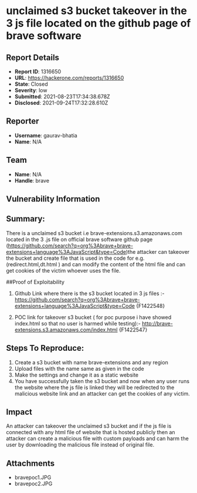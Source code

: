 # unclaimed s3 bucket takeover in the 3 js file located on the github page of  brave software

## Report Details
- **Report ID**: 1316650
- **URL**: https://hackerone.com/reports/1316650
- **State**: Closed
- **Severity**: low
- **Submitted**: 2021-08-23T17:34:38.678Z
- **Disclosed**: 2021-09-24T17:32:28.610Z

## Reporter
- **Username**: gaurav-bhatia
- **Name**: N/A

## Team
- **Name**: N/A
- **Handle**: brave

## Vulnerability Information
## Summary:

There is a unclaimed s3 bucket i.e brave-extensions.s3.amazonaws.com located in the 3 .js  file on official brave software github page (https://github.com/search?q=org%3Abrave+brave-extensions+language%3AJavaScript&type=Code)the attacker can takeover the bucket and create file that is used in the code for e.g.(redirect.html,dt.html ) and can modify the content of the html file and can get cookies of the victim whoever uses the file.

##Proof of Exploitability

1. Github Link where there is the s3 bucket located in 3 js files :- https://github.com/search?q=org%3Abrave+brave-extensions+language%3AJavaScript&type=Code
{F1422548}

2. POC link for takeover s3 bucket ( for poc purpose i have showed index.html so that no user is harmed while testing):- http://brave-extensions.s3.amazonaws.com/index.html
{F1422547}

## Steps To Reproduce:
1. Create a s3 bucket with name brave-extensions and any region
2. Upload files with the name same as given in the code
3. Make the settings and change it as a static website
4. You have successfully taken the s3 bucket and now when any user runs the website where the js file is linked they will be redirected to the malicious website link and an attacker can get the cookies of any victim.

## Impact

An attacker can takeover the unclaimed s3 bucket and if the js file is connected with any html file of website that is hosted publicly then an attacker can create a malicious file with custom payloads and can harm the user by downloading the malicious file instead of original file.

## Attachments
- bravepoc1.JPG
- bravepoc2.JPG
